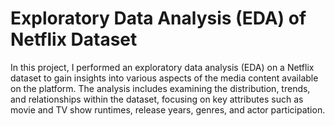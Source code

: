 # Exploratory Data Analysis (EDA) of Netflix Dataset

In this project, I performed an exploratory data analysis (EDA) on a Netflix dataset to gain insights into various aspects of the media content available on the platform. The analysis includes examining the distribution, trends, and relationships within the dataset, focusing on key attributes such as movie and TV show runtimes, release years, genres, and actor participation.
